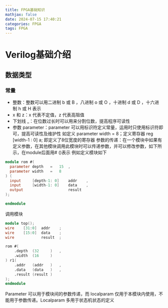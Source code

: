 ```yaml
---
title: FPGA基础知识
mathjax: false
date: 2024-07-15 17:40:21
categories: FPGA
tags: FPGA
---
```


# Verilog基础介绍

## 数据类型

### 常量

- 整数：整数可以用二进制 b 或 B ，八进制 o 或 O ，十进制 d 或 D ，十六进制 h 或 H 表示
- x 和 z：x 代表不定值，z 代表高阻值
- 下划线 _：在位数过长时可以用来分割位数，提高程序可读性
- 参数 parameter：parameter 可以用标识符定义常量，运用时只使用标识符即可，提高可读性及维护性
如定义 parameter width = 8；定义寄存器 reg [width-1 : 0] a; 即定义了8位宽度的寄存器
参数的传递：在一个模块中如果有定义参数，在其他模块调用此模块时可以传递参数，并可以修改参数，如下所示，在module后面用# ()表示
例如定义模块如下

```verilog
module rom #(
  parameter	depth   =   15  ,
  parameter	width   =   8   
) (
  input     [depth-1: 0]    addr    ,
  input     [width-1: 0]    data    ,
  output                    result  
);

endmodule
```
调用模块
```verilog
module top();
wire    [31:0]  addr    ;
wire    [15:0]  data    ;
wire            result  ;

rom #(
    .depth  (32     )   ,
    .width  (16     )   
) r1(
    .addr   (addr   )   ,
    .data   (data   )   ,
    .result (result )   
);
endmodule
```

Parameter 可以用于模块间的参数传递，而 localparam 仅用于本模块内使用，不能用于参数传递。Localparam 多用于状态机状态的定义

